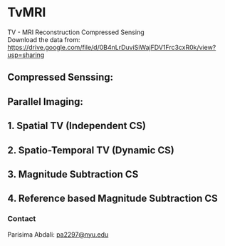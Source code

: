 # TvMRI
TV - MRI Reconstruction Compressed Sensing \
Download the data from: https://drive.google.com/file/d/0B4nLrDuviSiWajFDV1Frc3cxR0k/view?usp=sharing

## Compressed Senssing: 
## Parallel Imaging: 

## 1. Spatial TV (Independent CS)
## 2. Spatio-Temporal TV (Dynamic CS)
## 3. Magnitude Subtraction CS
## 4. Reference based Magnitude Subtraction CS

### Contact
Parisima Abdali: [pa2297@nyu.edu](mailto:pa2297@nyu.edu)
